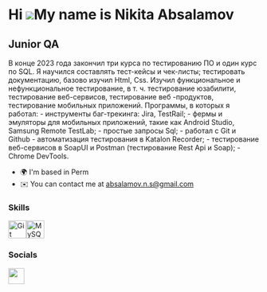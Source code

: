 Hi ![](https://user-images.githubusercontent.com/18350557/176309783-0785949b-9127-417c-8b55-ab5a4333674e.gif)My name is Nikita Absalamov
========================================================================================================================================

Junior QA
---------

В конце 2023 года закончил три курса по тестированию ПО и один курс по SQL. Я научился составлять тест-кейсы и чек-листы; тестировать документацию, базово изучил Html, Сss. Изучил функциональное и нефункциональное тестирование, в т. ч. тестирование юзабилити, тестирование веб-сервисов, тестирование веб -продуктов, тестирование мобильных приложений. Программы, в которых я работал: - инструменты баг-трекинга: Jira, TestRail; - фермы и эмуляторы для мобильных приложений, такие как Android Studio, Samsung Remote TestLab; - простые запросы Sql; - работал с Git и Github - автоматизация тестирования в Katalon Recorder; - тестирование веб-сервисов в SoapUI и Postman (тестирование Rest Api и Soap); - Chrome DevTools.

* 🌍  I'm based in Perm
* ✉️  You can contact me at [absalamov.n.s@gmail.com](mailto:absalamov.n.s@gmail.com)

### Skills

<p align="left">
<a href="https://git-scm.com/" target="_blank" rel="noreferrer"><img src="https://raw.githubusercontent.com/danielcranney/readme-generator/main/public/icons/skills/git-colored.svg" width="36" height="36" alt="Git" /></a><a href="https://www.mysql.com/" target="_blank" rel="noreferrer"><img src="https://raw.githubusercontent.com/danielcranney/readme-generator/main/public/icons/skills/mysql-colored.svg" width="36" height="36" alt="MySQL" /></a>
</p>

### Socials

<p align="left"> <a href="https://www.github.com/Absalamov-Nikita" target="_blank" rel="noreferrer"> <picture> <source media="(prefers-color-scheme: dark)" srcset="https://raw.githubusercontent.com/danielcranney/readme-generator/main/public/icons/socials/github-dark.svg" /> <source media="(prefers-color-scheme: light)" srcset="https://raw.githubusercontent.com/danielcranney/readme-generator/main/public/icons/socials/github.svg" /> <img src="https://raw.githubusercontent.com/danielcranney/readme-generator/main/public/icons/socials/github.svg" width="32" height="32" /> </picture> </a></p>
